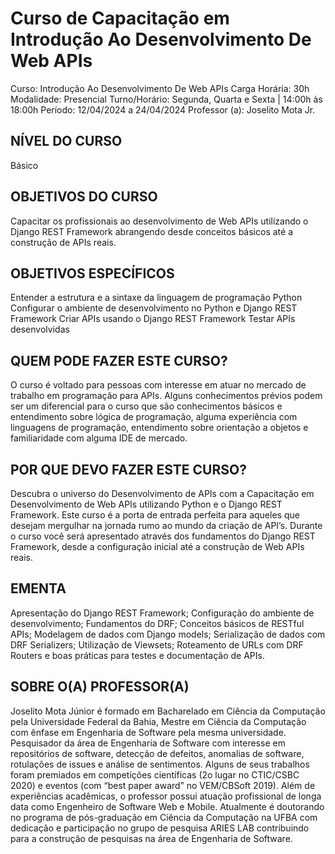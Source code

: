 # Curso de Capacitação em Introdução Ao Desenvolvimento De Web APIs

Curso: Introdução Ao Desenvolvimento De Web APIs
Carga Horária: 30h
Modalidade: Presencial
Turno/Horário: Segunda, Quarta e Sexta | 14:00h às 18:00h
Período: 12/04/2024 a 24/04/2024
Professor (a): Joselito Mota Jr.
 

 
## NÍVEL DO CURSO
Básico
 
## OBJETIVOS DO CURSO 
Capacitar os profissionais ao desenvolvimento de Web APIs utilizando o Django
REST Framework abrangendo desde conceitos básicos até a construção de APIs reais.
 
## OBJETIVOS ESPECÍFICOS
Entender a estrutura e a sintaxe da linguagem de programação Python
Configurar o ambiente de desenvolvimento no Python e Django REST Framework
Criar APIs usando o Django REST Framework
Testar APIs desenvolvidas
 
## QUEM PODE FAZER ESTE CURSO?
O curso é voltado para pessoas com interesse em atuar no mercado de trabalho em programação para APIs. Alguns conhecimentos prévios podem ser um diferencial para o curso que são conhecimentos básicos e entendimento sobre lógica de programação, alguma experiência com linguagens de programação, entendimento sobre orientação a objetos e familiaridade com alguma IDE de mercado.
 
## POR QUE DEVO FAZER ESTE CURSO?
Descubra o universo do Desenvolvimento de APIs com a Capacitação em Desenvolvimento de Web APIs utilizando Python e o Django REST Framework. Este curso é a porta de entrada perfeita para aqueles que desejam mergulhar na jornada rumo ao mundo da criação de API’s. Durante o curso você será apresentado através dos fundamentos do Django REST Framework, desde a configuração inicial até a construção de Web APIs reais.
 
## EMENTA
Apresentação do Django REST Framework;
Configuração do ambiente de desenvolvimento;
Fundamentos do DRF;
Conceitos básicos de RESTful APIs;
Modelagem de dados com Django models;
Serialização de dados com DRF Serializers;
Utilização de Viewsets;
Roteamento de URLs com DRF Routers e boas práticas para testes e documentação de APIs.
 
## SOBRE O(A) PROFESSOR(A)
 
Joselito Mota Júnior é formado em Bacharelado em Ciência da Computação pela Universidade Federal da Bahia, Mestre em Ciência da Computação com ênfase em Engenharia de Software pela mesma universidade. Pesquisador da área de Engenharia de
Software com interesse em repositórios de software, detecção de defeitos, anomalias de software, rotulações de issues e análise de sentimentos. Alguns de seus trabalhos foram premiados em competições científicas (2o lugar no CTIC/CSBC 2020) e eventos (com “best paper award” no VEM/CBSoft 2019). Além de experiências acadêmicas, o professor possui atuação profissional de longa data como Engenheiro de Software Web e Mobile. Atualmente é doutorando no programa de pós-graduação em Ciência da Computação na UFBA com dedicação e participação no grupo de pesquisa ARIES LAB contribuindo para a construção de pesquisas na área de Engenharia de Software.